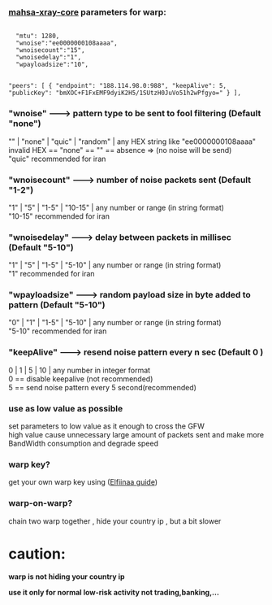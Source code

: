 ### [mahsa-xray-core](https://github.com/GFW-knocker/Xray-core) parameters for warp:
<code>
  "mtu": 1280,    
  "wnoise":"ee0000000108aaaa",
  "wnoisecount":"15",
  "wnoisedelay":"1",
  "wpayloadsize":"10",

  "peers": [
    {
      "endpoint": "188.114.98.0:988",
      "keepAlive":  5,
      "publicKey": "bmXOC+F1FxEMF9dyiK2H5/1SUtzH0JuVo51h2wPfgyo="
    }
  ],
</code>

### "wnoise"   --->   pattern type to be sent to fool filtering (Default "none")
"" | "none" | "quic" | "random" | any HEX string like "ee0000000108aaaa"<br>
invalid HEX == "none" == "" == absence => (no noise will be send)<br>
"quic" recommended for iran<br>
### "wnoisecount"   --->   number of noise packets sent (Default "1-2")
"1" | "5" | "1-5" | "10-15" | any number or range (in string format)<br>
"10-15" recommended for iran<br>
### "wnoisedelay"   --->   delay between packets in millisec (Default "5-10")
"1" | "5" | "1-5" | "5-10" | any number or range (in string format)<br>
"1" recommended for iran<br>
### "wpayloadsize"   --->   random payload size in byte added to pattern (Default "5-10")
"0" | "1" | "1-5" | "5-10" | any number or range (in string format)<br>
"5-10" recommended for iran<br>
### "keepAlive"   --->   resend noise pattern every n sec (Default 0 )
0 | 1 | 5 | 10 | any number in integer format<br>
0 == disable keepalive (not recommended)<br>
5 == send noise pattern every 5 second(recommended)<br>

### use as low value as possible
set parameters to low value as it enough to cross the GFW<br>
high value cause unnecessary large amount of packets sent and make more BandWidth consumption and degrade speed<br>

### warp key?
get your own warp key using ([Elfiinaa guide](https://github.com/Elfiinaa/ConfigFiles/blob/main/WarpOnWarp.md))<p>

### warp-on-warp?
chain two warp together , hide your country ip , but a bit slower<p>

# caution: 
<b>warp is not hiding your country ip<p>
use it only for normal low-risk activity not trading,banking,...</b>

